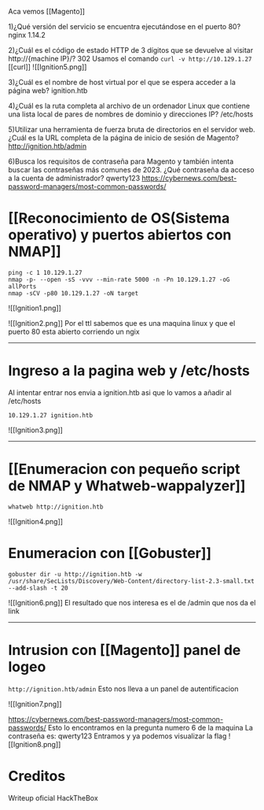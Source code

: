 Aca vemos [[Magento]]

1)¿Qué versión del servicio se encuentra ejecutándose en el puerto 80?
	nginx 1.14.2

2)¿Cuál es el código de estado HTTP de 3 dígitos que se devuelve al visitar http://{machine IP}/?
	302
	Usamos el comando `curl -v http://10.129.1.27`        [[curl]]
	![[Ignition5.png]]

3)¿Cuál es el nombre de host virtual por el que se espera acceder a la página web?
	ignition.htb

4)¿Cuál es la ruta completa al archivo de un ordenador Linux que contiene una lista local de pares de nombres de dominio y direcciones IP?
	/etc/hosts
	
5)Utilizar una herramienta de fuerza bruta de directorios en el servidor web. ¿Cuál es la URL completa de la página de inicio de sesión de Magento?
	http://ignition.htb/admin

6)Busca los requisitos de contraseña para Magento y también intenta buscar las contraseñas más comunes de 2023. ¿Qué contraseña da acceso a la cuenta de administrador?
	qwerty123
	https://cybernews.com/best-password-managers/most-common-passwords/
# [[Reconocimiento de OS(Sistema operativo) y puertos abiertos con NMAP]]

```shell
ping -c 1 10.129.1.27
nmap -p- --open -sS -vvv --min-rate 5000 -n -Pn 10.129.1.27 -oG allPorts
nmap -sCV -p80 10.129.1.27 -oN target
```

![[Ignition1.png]]

![[Ignition2.png]]
Por el ttl sabemos que es una maquina linux y que el puerto 80 esta abierto corriendo un ngix

-------
# Ingreso a la pagina web y /etc/hosts

Al intentar entrar nos envia a ignition.htb asi que lo vamos a añadir al /etc/hosts

```
10.129.1.27 ignition.htb
```

![[Ignition3.png]]

------

# [[Enumeracion con pequeño script de NMAP y Whatweb-wappalyzer]]

```
whatweb http://ignition.htb
```

![[Ignition4.png]]

# Enumeracion con [[Gobuster]]

```shell
gobuster dir -u http://ignition.htb -w /usr/share/SecLists/Discovery/Web-Content/directory-list-2.3-small.txt --add-slash -t 20
```

![[Ignition6.png]]
El resultado que nos interesa es el de /admin que nos da el link

-----
# Intrusion con [[Magento]] panel de logeo 

`http://ignition.htb/admin`
Esto nos lleva a un panel de autentificacion

![[Ignition7.png]]

https://cybernews.com/best-password-managers/most-common-passwords/
Esto lo encontramos en la pregunta numero 6 de la maquina
La contraseña es: qwerty123
Entramos y ya podemos visualizar la flag
![[Ignition8.png]]



# Creditos
Writeup oficial HackTheBox
